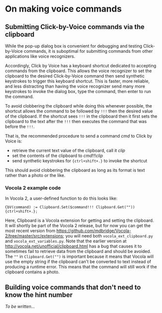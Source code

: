# On making voice commands

## Submitting Click-by-Voice commands via the clipboard

While the pop-up dialog box is convenient for debugging and testing
Click-by-Voice commands, it is suboptimal for submitting commands from
other applications like voice recognizers.

Accordingly, Click by Voice has a keyboard shortcut dedicated to
accepting commands from the clipboard.  This allows the voice recognizer
to set the clipboard to the desired Click-by-Voice command then send
synthetic keystrokes to trigger this keyboard shortcut.  This is faster,
more reliable, and less distracting than having the voice recognizer
send many more keystrokes to invoke the dialog box, type the command,
then enter to run the command.

To avoid clobbering the clipboard while doing this whenever possible,
the shortcut allows the command to be followed by `!!!` then the desired
value of the clipboard.  If the shortcut sees `!!!` in the clipboard
then it first sets the clipboard to the text after the `!!!` then
executes the command that was before the `!!!`.

That is, the recommended procedure to send a command *cmd* to Click by
Voice is:

* retrieve the current text value of the clipboard, call it *clip*
* set the contents of the clipboard to *cmd*!!!*clip*
* send synthetic keystrokes for `{ctrl+shift+.}` to invoke the shortcut

This should avoid clobbering the clipboard as long as its format is text
rather than a photo or the like.

### Vocola 2 example code

In Vocola 2, a user-defined function to do this looks like:

    CbV(command) := Clipboard.Set($command!!! Clipboard.Get("")) {ctrl+shift+.};

Here, Clipboard is a Vocola extension for getting and setting the
clipboard.  It will shortly be part of the Vocola 2 release, but for now
you can get the most recent version from
https://github.com/mdbridge/Vocola-2/tree/master/src/extensions; you
will need both `vocola_ext_clipboard.py` and `vocola_ext_variables.py`.
Note that the earlier version at
http://vocola.net/unofficial/clipboard.html has a bug that causes it to
sometimes fail to retrieve data from the clipboard and should be
avoided.  The `""` in `Clipboard.Get("")` is important because it means
that Vocola will use the empty string if the clipboard can't be
converted to text instead of producing a runtime error.  This means that
the command will still work if the clipboard contains a photo.


## Building voice commands that don't need to know the hint number

*To be written...*

